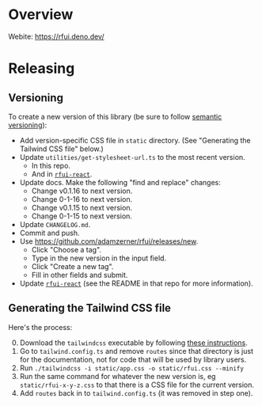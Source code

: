 # Overview

Webite: https://rfui.deno.dev/

# Releasing

## Versioning

To create a new version of this library (be sure to follow
[semantic versioning](https://semver.org/)):

- Add version-specific CSS file in `static` directory. (See "Generating the
  Tailwind CSS file" below.)
- Update `utilities/get-stylesheet-url.ts` to the most recent version.
  - In this repo.
  - And in [`rfui-react`](https://github.com/adamzerner/rfui-react).
- Update docs. Make the following "find and replace" changes:
  - Change v0.1.16 to next version.
  - Change 0-1-16 to next version.
  - Change v0.1.15 to next version.
  - Change 0-1-15 to next version.
- Update `CHANGELOG.md`.
- Commit and push.
- Use https://github.com/adamzerner/rfui/releases/new.
  - Click "Choose a tag".
  - Type in the new version in the input field.
  - Click "Create a new tag".
  - Fill in other fields and submit.
- Update [`rfui-react`](https://github.com/adamzerner/rfui) (see the README in
  that repo for more information).

## Generating the Tailwind CSS file

Here's the process:

0. Download the `tailwindcss` executable by following
   [these instructions](https://tailwindcss.com/blog/standalone-cli#get-started).
1. Go to `tailwind.config.ts` and remove `routes` since that directory is just
   for the documentation, not for code that will be used by library users.
2. Run `./tailwindcss -i static/app.css -o static/rfui.css --minify`
3. Run the same command for whatever the new version is, eg
   `static/rfui-x-y-z.css` to that there is a CSS file for the current version.
4. Add `routes` back in to `tailwind.config.ts` (it was removed in step one).
